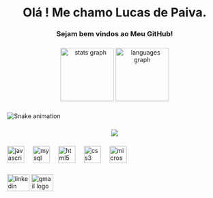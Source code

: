 <h1 align="center">Olá ! Me chamo Lucas de Paiva.</h1>

###

<h3 align="center">Sejam bem vindos ao Meu GitHub!</h3>

###

<div align="center">
  <img src="https://github-readme-stats.vercel.app/api?username=LucasPaivaa&hide_title=false&hide_rank=false&show_icons=true&include_all_commits=true&count_private=true&disable_animations=false&theme=nightowl&locale=en&hide_border=false&order=1" height="125" alt="stats graph"  />
  <img src="https://github-readme-stats.vercel.app/api/top-langs?username=LucasPaivaa&locale=en&hide_title=false&layout=compact&card_width=320&langs_count=5&theme=nightowl&hide_border=false&order=2" height="125" alt="languages graph"  />
</div>

###

<img src="https://raw.githubusercontent.com/LucasPaivaa/LucasPaivaa/output/snake.svg" alt="Snake animation" />

###

<div align="center">
  <img src="https://profile-counter.glitch.me/LucasPaivaa/count.svg?"  />
</div>

###

<div align="left">
  <img src="https://cdn.jsdelivr.net/gh/devicons/devicon/icons/javascript/javascript-original.svg" height="40" alt="javascript logo"  />
  <img width="12" />
  <img src="https://cdn.jsdelivr.net/gh/devicons/devicon/icons/mysql/mysql-original.svg" height="40" alt="mysql logo"  />
  <img width="12" />
  <img src="https://cdn.jsdelivr.net/gh/devicons/devicon/icons/html5/html5-original.svg" height="40" alt="html5 logo"  />
  <img width="12" />
  <img src="https://cdn.jsdelivr.net/gh/devicons/devicon/icons/css3/css3-original.svg" height="40" alt="css3 logo"  />
  <img width="12" />
  <img src="https://cdn.jsdelivr.net/gh/devicons/devicon/icons/microsoftsqlserver/microsoftsqlserver-plain.svg" height="40" alt="microsoftsqlserver logo"  />
</div>

###

<div align="left">
  <img src="https://raw.githubusercontent.com/maurodesouza/profile-readme-generator/master/src/assets/icons/social/linkedin/default.svg" width="52" height="40" alt="linkedin logo"  />
  <img src="https://raw.githubusercontent.com/maurodesouza/profile-readme-generator/master/src/assets/icons/social/gmail/default.svg" width="52" height="40" alt="gmail logo"  />
</div>

###

